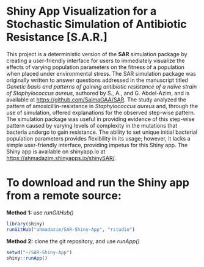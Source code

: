 
# Shiny App Visualization for a Stochastic Simulation of Antibiotic Resistance [S.A.R.]

This project is a deterministic version of the **SAR** simulation package by creating a user-friendly interface for users to immediately visualize the effects of varying population parameters on the fitness of a population when placed under environmental stress. The SAR simulation package was originally written to answer questions addressed in the manuscript titled *Genetic basis and patterns of gaining antibiotic resistance of a naïve strain of Staphylococcus aureus*, authored by S., A., and G. Abdel-Azim, and is available at https://github.com/SalmaGAA/SAR. The study analyzed the pattern of amoxicillin-resistance in *Staphylococcus aureus* and, through the use of simulation, offered explanations for the observed step-wise pattern. The simulation package was useful in providing evidence of this step-wise pattern caused by varying levels of complexity in the mutations that bacteria undergo to gain resistance. The ability to set unique initial bacterial population parameters provides flexibility in its usage; however, it lacks a simple user-friendly interface, providing impetus for this Shiny app. The Shiny app is available on shinyapp.io at https://ahmadazim.shinyapps.io/shinySAR/.

# To download and run the Shiny app from a remote source:
**Method 1:** use *runGitHub()*
```r
library(shiny)
runGitHub("ahmadazim/SAR-Shiny-App", "rstudio")
```

**Method 2:** clone the git repository, and use *runApp()*
```r
setwd("~/SAR-Shiny-App")
shiny::runApp()
```
